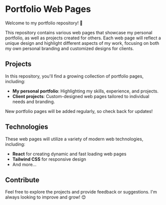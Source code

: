 # Portfolio Web Pages

Welcome to my portfolio repository! 🌟

This repository contains various web pages that showcase my personal portfolio, as well as projects created for others. Each web page will reflect a unique design and highlight different aspects of my work, focusing on both my own personal branding and customized designs for clients.

## Projects

In this repository, you'll find a growing collection of portfolio pages, including:
- **My personal portfolio**: Highlighting my skills, experience, and projects.
- **Client projects**: Custom-designed web pages tailored to individual needs and branding.

New portfolio pages will be added regularly, so check back for updates!

## Technologies

These web pages will utilize a variety of modern web technologies, including:
- **React** for creating dynamic and fast loading web pages
- **Tailwind CSS** for responsive design
- And more...

## Contribute

Feel free to explore the projects and provide feedback or suggestions. I'm always looking to improve and grow! 😊
